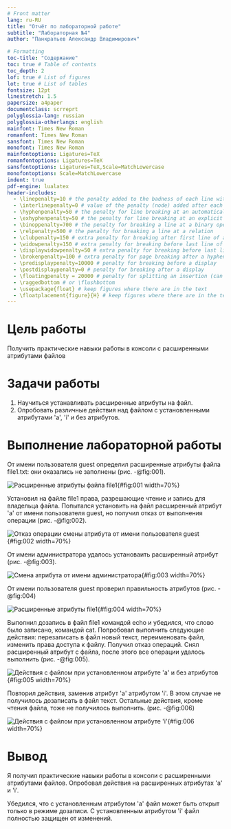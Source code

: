 ```yaml
---
# Front matter
lang: ru-RU
title: "Отчёт по лабораторной работе"
subtitle: "Лабораторная №4"
author: "Панкратьев Александр Владимирович"

# Formatting
toc-title: "Содержание"
toc: true # Table of contents
toc_depth: 2
lof: true # List of figures
lot: true # List of tables
fontsize: 12pt
linestretch: 1.5
papersize: a4paper
documentclass: scrreprt
polyglossia-lang: russian
polyglossia-otherlangs: english
mainfont: Times New Roman
romanfont: Times New Roman
sansfont: Times New Roman
monofont: Times New Roman
mainfontoptions: Ligatures=TeX
romanfontoptions: Ligatures=TeX
sansfontoptions: Ligatures=TeX,Scale=MatchLowercase
monofontoptions: Scale=MatchLowercase
indent: true
pdf-engine: lualatex
header-includes:
  - \linepenalty=10 # the penalty added to the badness of each line within a paragraph (no associated penalty node) Increasing the value makes tex try to have fewer lines in the paragraph.
  - \interlinepenalty=0 # value of the penalty (node) added after each line of a paragraph.
  - \hyphenpenalty=50 # the penalty for line breaking at an automatically inserted hyphen
  - \exhyphenpenalty=50 # the penalty for line breaking at an explicit hyphen
  - \binoppenalty=700 # the penalty for breaking a line at a binary operator
  - \relpenalty=500 # the penalty for breaking a line at a relation
  - \clubpenalty=150 # extra penalty for breaking after first line of a paragraph
  - \widowpenalty=150 # extra penalty for breaking before last line of a paragraph
  - \displaywidowpenalty=50 # extra penalty for breaking before last line before a display math
  - \brokenpenalty=100 # extra penalty for page breaking after a hyphenated line
  - \predisplaypenalty=10000 # penalty for breaking before a display
  - \postdisplaypenalty=0 # penalty for breaking after a display
  - \floatingpenalty = 20000 # penalty for splitting an insertion (can only be split footnote in standard LaTeX)
  - \raggedbottom # or \flushbottom
  - \usepackage{float} # keep figures where there are in the text
  - \floatplacement{figure}{H} # keep figures where there are in the text
---
```


# Цель работы

Получить практические навыки работы в консоли с расширенными атрибутами файлов

# Задачи работы

1. Научиться устанавливать расширенные атрибуты на файл.
2. Опробовать различные действия над файлом с установленными атрибутами 'a', 'i' и без атрибутов.

# Выполнение лабораторной работы

От имени пользователя guest определил расширенные атрибуты файла file1.txt: они оказались не заполнены (рис. -@fig:001).

![Расширенные атрибуты файла file1](../image/01.png){#fig:001 width=70%}

Установил на файле file1 права, разрешающие чтение и запись для владельца файла. Попытался установить на файл расширенный атрибут 'а' от имени пользователя guest, но получил отказ от выполнения операции (рис. -@fig:002).

![Отказ операции смены атрибута от имени пользователя guest](../image/02.png){#fig:002 width=70%}

От имени администратора удалось установаить расширенный атрибут (рис. -@fig:003).

![Смена атрибута от имени администратора](../image/03.png){#fig:003 width=70%}

От имени пользователя guest проверил правильность атрибутов (рис. -@fig:004)

![Расширенные атрибуты file1](../image/04.png){#fig:004 width=70%}

Выполнил дозапись в файл file1 командой echo и убедился, что слово было записано, командой cat. Попробовал выполнить следующие действия:  перезаписать в файл новый текст, переименовать файл, изменить права доступа к файлу. Получил отказ операций. Снял расширенный атрибут с файла, после этого все операции удалось выполнить (рис. -@fig:005).

![Действия с файлом при установленном атрибуте 'а' и без атрибутов](../image/05.png){#fig:005 width=70%}

Повторил действия, заменив атрибут 'а' атрибутом 'i'. В этом случае не получилось дозаписать в файл текст. Остальные действия, кроме чтения файла, тоже не получилось выполнить. (рис. -@fig:006)

![Действия с файлом при установленном атрибуте 'i'](../image/06.png){#fig:006 width=70%}


# Вывод

Я получил практические навыки работы в консоли с расширенными атрибутами файлов. Опробовал действия на расширенных атрибутах 'а' и 'i'. 

Убедился, что с установленным атрибутом 'a' файл может быть открыт только в режиме дозаписи. С установленным атрибутом 'i' файл полностью защищен от изменений.
